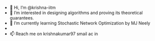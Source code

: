 - 👋 Hi, I’m @krishna-iitm
- 👀 I’m interested in designing algorithms and proving its theoretical guarantees.
- 🌱 I’m currently learning Stochastic Network Optimization by MJ Neely 
- 
- 📫 Reach me on krishnakumar97 <at> smail <dot> ac <dot> in

<!---
krishna-iitm/krishna-iitm is a ✨ special ✨ repository because its `README.md` (this file) appears on your GitHub profile.
You can click the Preview link to take a look at your changes.
--->
